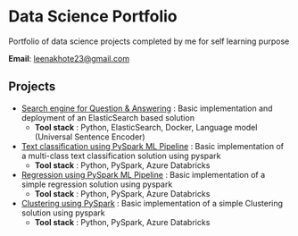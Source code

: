 # Data Science Portfolio
Portfolio of data science projects completed by me for self learning purpose

<b>Email</b>: leenakhote23@gmail.com <br />

## Projects
  - [Search engine for Question & Answering](https://github.com/leenakhote/Data-Science-projects/tree/master/Search-engine-for-Q%26A) : Basic implementation and deployment of an ElasticSearch based solution
    - <b>Tool stack</b> : Python, ElasticSearch, Docker, Language model (Universal Sentence Encoder)
  - [Text classification using PySpark ML Pipeline](https://github.com/leenakhote/Data-Science-projects/tree/master/pyspark%20projects/Pyspark-Text-Classification) : Basic implementation of a multi-class text classification solution using pyspark
    - <b>Tool stack</b> : Python, PySpark, Azure Databricks
  - [Regression using PySpark ML Pipeline](https://github.com/leenakhote/Data-Science-projects/tree/master/pyspark%20projects/Pyspark-Regression) : Basic implementation of a simple regression solution using pyspark
    - <b>Tool stack</b> : Python, PySpark, Azure Databricks
  - [Clustering using PySpark](https://github.com/leenakhote/Data-Science-projects/tree/master/pyspark%20projects/Pyspark-Clustering) : Basic implementation of a simple Clustering solution using pyspark
    - <b>Tool stack</b> : Python, PySpark, Azure Databricks
